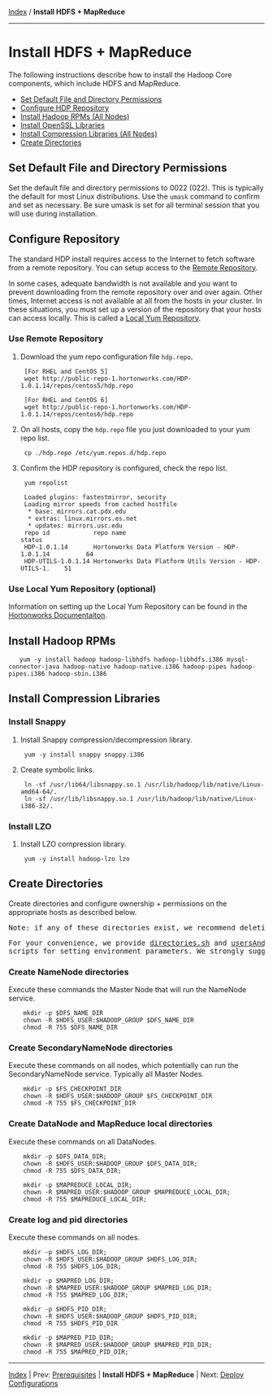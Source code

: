 [Index](./index.md)
/
**Install HDFS + MapReduce**

------

Install HDFS + MapReduce
==========

The following instructions describe how to install the Hadoop Core components, which include HDFS and MapReduce.

* [Set Default File and Directory Permissions](#set-default-file-and-directory-permissions)
* [Configure HDP Repository](#configure-hdp-repository)
* [Install Hadoop RPMs (All Nodes)](#install-hadoop-repms-all-nodes)
* [Install OpenSSL Libraries](#install-openssl-libraries)
* [Install Compression Libraries (All Nodes)](#install-compression-libraries-all-nodes)
* [Create Directories](#create-directories)


Set Default File and Directory Permissions
-------

Set the default file and directory permissions to 0022 (022). This is typically the default for most Linux distributions.
Use the <code>umask</code> command to confirm and set as necessary. Be sure umask is set for all terminal session that you will use during installation.

Configure Repository
-------

The standard HDP install requires access to the Internet to fetch software from a remote repository. You can setup access to the [Remote Repository](#use-remote-repository).

In some cases, adequate bandwidth is not available and you want to prevent downloading from the remote repository over and over again. Other times, Internet access is not available at all from the hosts in your cluster. In these situations, you must set up a version of the repository that your hosts can access locally. This is called a [Local Yum Repository](#use-local-yum-repository-optional).

### Use Remote Repository

1. Download the yum repo configuration file <code>hdp.repo</code>.

        [For RHEL and CentOS 5]
        wget http://public-repo-1.hortonworks.com/HDP-1.0.1.14/repos/centos5/hdp.repo

        [For RHEL and CentOS 6]
        wget http://public-repo-1.hortonworks.com/HDP-1.0.1.14/repos/centos6/hdp.repo

2. On all hosts, copy the <code>hdp.repo</code> file you just downloaded to your yum repo list.

        cp ./hdp.repo /etc/yum.repos.d/hdp.repo

3. Confirm the HDP repository is configured, check the repo list.

        yum repolist
        
        Loaded plugins: fastestmirror, security
        Loading mirror speeds from cached hostfile
         * base: mirrors.cat.pdx.edu
         * extras: linux.mirrors.es.net
         * updates: mirrors.usc.edu
        repo id            repo name                                              status
        HDP-1.0.1.14       Hortonworks Data Platform Version - HDP-1.0.1.14          64
        HDP-UTILS-1.0.1.14 Hortonworks Data Platform Utils Version - HDP-UTILS-1.    51

### Use Local Yum Repository (optional)

Information on setting up the Local Yum Repository can be found in the [Hortonworks Documentaiton](http://docs.hortonworks.com/CURRENT/index.htm#Deploying_Hortonworks_Data_Platform/Using_HMC/Configuring_Local_Mirror_Repository/Configuring_a_Local_Mirror.htm).


Install Hadoop RPMs
---------

       yum -y install hadoop hadoop-libhdfs hadoop-libhdfs.i386 mysql-connector-java hadoop-native hadoop-native.i386 hadoop-pipes hadoop-pipes.i386 hadoop-sbin.i386


Install Compression Libraries
----------

### Install Snappy

1. Install Snappy compression/decompression library.

        yum -y install snappy snappy.i386

2. Create symbolic links.

        ln -sf /usr/lib64/libsnappy.so.1 /usr/lib/hadoop/lib/native/Linux-amd64-64/.
        ln -sf /usr/lib/libsnappy.so.1 /usr/lib/hadoop/lib/native/Linux-i386-32/.

### Install LZO

1. Install LZO compression library.

        yum -y install hadoop-lzo lzo

Create Directories
----------

Create directories and configure ownership + permissions on the appropriate hosts as described below.

<pre>
Note: if any of these directories exist, we recommend deleting and recreating.
</pre>

<pre>
For your convenience, we provide <a href="./scripts/directories.sh">directories.sh</a> and <a href="./scripts/directories.sh">usersAndGroups.sh</a>
scripts for setting environment parameters. We strongly suggest you edit and execute this script to fit your environment.
</pre>

### Create NameNode directories

Execute these commands the Master Node that will run the NameNode service.

        mkdir -p $DFS_NAME_DIR
        chown -R $HDFS_USER:$HADOOP_GROUP $DFS_NAME_DIR
        chmod -R 755 $DFS_NAME_DIR

### Create SecondaryNameNode directories

Execute these commands on all nodes, which potentially can run the SecondaryNameNode service. Typically all Master Nodes.

        mkdir -p $FS_CHECKPOINT_DIR
        chown -R $HDFS_USER:$HADOOP_GROUP $FS_CHECKPOINT_DIR
        chmod -R 755 $FS_CHECKPOINT_DIR

### Create DataNode and MapReduce local directories

Execute these commands on all DataNodes.

        mkdir -p $DFS_DATA_DIR;
        chown -R $HDFS_USER:$HADOOP_GROUP $DFS_DATA_DIR;
        chmod -R 755 $DFS_DATA_DIR;

        mkdir -p $MAPREDUCE_LOCAL_DIR;
        chown -R $MAPRED_USER:$HADOOP_GROUP $MAPREDUCE_LOCAL_DIR;
        chmod -R 755 $MAPREDUCE_LOCAL_DIR;

### Create log and pid directories

Execute these commands on all nodes.

        mkdir -p $HDFS_LOG_DIR;
        chown -R $HDFS_USER:$HADOOP_GROUP $HDFS_LOG_DIR;
        chmod -R 755 $HDFS_LOG_DIR;

        mkdir -p $MAPRED_LOG_DIR;
        chown -R $MAPRED_USER:$HADOOP_GROUP $MAPRED_LOG_DIR;
        chmod -R 755 $MAPRED_LOG_DIR;

        mkdir -p $HDFS_PID_DIR;
        chown -R $HDFS_USER:$HADOOP_GROUP $HDFS_PID_DIR;
        chmod -R 755 $HDFS_PID_DIR

        mkdir -p $MAPRED_PID_DIR;
        chown -R $MAPRED_USER:$HADOOP_GROUP $MAPRED_PID_DIR;
        chmod -R 755 $MAPRED_PID_DIR;




------

[Index](./index.md)
|
Prev: [Prerequisites](./prerequisites.md)
|
**Install HDFS + MapReduce**
|
Next: [Deploy Configurations](./deploy-configs.md)